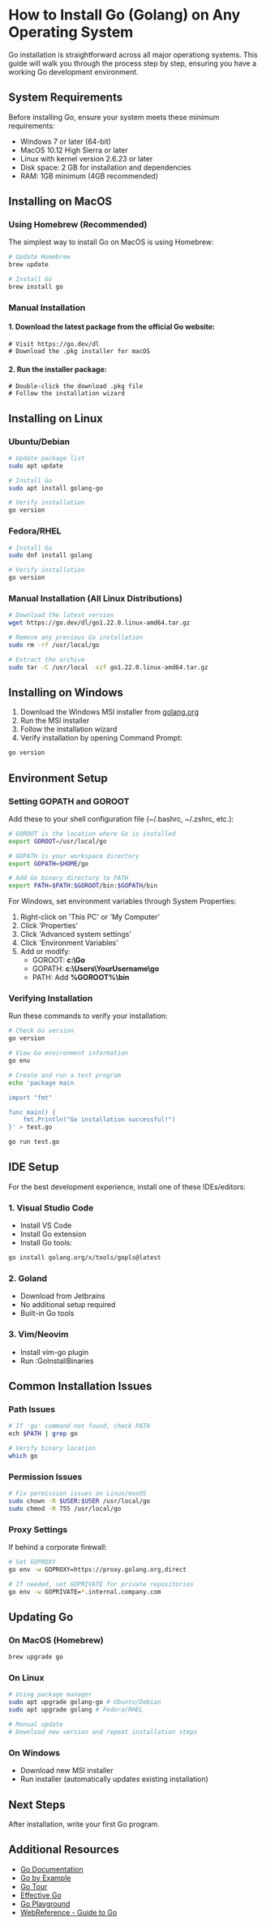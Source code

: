 # How to Install Go (Golang) on Any Operating System

Go installation is straightforward across all major operationg systems. This guide will walk you through the process step by step, ensuring you have a working Go development environment.

## System Requirements

Before installing Go, ensure your system meets these minimum requirements:

- Windows 7 or later (64-bit)
- MacOS 10.12 High Sierra or later
- Linux with kernel version 2.6.23 or later
- Disk space: 2 GB for installation and dependencies
- RAM: 1GB minimum (4GB recommended)

## Installing on MacOS

### Using Homebrew (Recommended)

The simplest way to install Go on MacOS is using Homebrew:

```bash
# Update Homebrew
brew update

# Install Go
brew install go
```

### Manual Installation

#### 1. Download the latest package from the official Go website:

```
# Visit https://go.dev/dl
# Download the .pkg installer for macOS
```

#### 2. Run the installer package:

```
# Double-click the download .pkg file
# Follow the installation wizard
```

## Installing on Linux

### Ubuntu/Debian

```bash
# Update package list
sudo apt update

# Install Go
sudo apt install golang-go

# Verify installation
go version
```

### Fedora/RHEL

```bash
# Install Go
sudo dnf install golang

# Verify installation
go version
```

### Manual Installation (All Linux Distributions)

```bash
# Download the latest version
wget https://go.dev/dl/go1.22.0.linux-amd64.tar.gz

# Remove any previous Go installation
sudo rm -rf /usr/local/go

# Extract the archive
sudo tar -C /usr/local -xzf go1.22.0.linux-amd64.tar.gz
```

## Installing on Windows

1. Download the Windows MSI installer from [golang.org](https://golang.org)
2. Run the MSI installer
3. Follow the installation wizard
4. Verify installation by opening Command Prompt:

```bash
go version
```

## Environment Setup

### Setting GOPATH and GOROOT

Add these to your shell configuration file (~/.bashrc, ~/.zshrc, etc.):

```bash
# GOROOT is the location where Go is installed
export GOROOT=/usr/local/go

# GOPATH is your workspace directory
export GOPATH=$HOME/go

# Add Go binary directory to PATH
export PATH=$PATH:$GOROOT/bin:$GOPATH/bin
```

For Windows, set environment variables through System Properties:

1. Right-click on 'This PC' or 'My Computer'
2. Click 'Properties'
3. Click 'Advanced system settings'
4. Click 'Environment Variables'
5. Add or modify:
   - GOROOT: **c:\Go**
   - GOPATH: **c:\Users\YourUsername\go**
   - PATH: Add **%GOROOT%\bin**

### Verifying Installation

Run these commands to verify your installation:

```bash
# Check Go version
go version

# View Go environment information
go env

# Create and run a test program
echo 'package main

import "fmt"

func main() {
    fmt.Println("Go installation successful!")
}' > test.go

go run test.go
```

## IDE Setup

For the best development experience, install one of these IDEs/editors:

### 1. Visual Studio Code

- Install VS Code
- Install Go extension
- Install Go tools:

```bash
go install golang.org/x/tools/gopls@latest
```

### 2. Goland

- Download from Jetbrains
- No additional setup required
- Built-in Go tools

### 3. Vim/Neovim

- Install vim-go plugin
- Run :GoInstallBinaries

## Common Installation Issues

### Path Issues

```bash
# If 'go' command not found, check PATH
ech $PATH | grep go

# Verify binary location
which go
```

### Permission Issues

```bash
# Fix permission issues on Linux/masOS
sudo chown -R $USER:$USER /usr/local/go
sudo chmod -R 755 /usr/local/go
```

### Proxy Settings

If behind a corporate firewall:

```bash
# Set GOPROXY
go env -w GOPROXY=https://proxy.golang.org,direct

# If needed, set GOPRIVATE for private repositories
go env -w GOPRIVATE=*.internal.company.com
```

## Updating Go

### On MacOS (Homebrew)

```bash
brew upgrade go
```

### On Linux

```bash
# Using package manager
sudo apt upgrade golang-go # Ubuntu/Debian
sudo apt upgrade golang # Fedora/RHEL

# Manual update
# Download new version and repeat installation steps
```

### On Windows

- Download new MSI installer
- Run installer (automatically updates existing installation)

## Next Steps

After installation, write your first Go program.

## Additional Resources

- [Go Documentation](https://go.dev/doc)
- [Go by Example](https://gobyexample.com)
- [Go Tour](https://go.dev/tour/welcome/1)
- [Effective Go](https://go.dev/doc/effective_go)
- [Go Playground](https://go.dev/play)
- [WebReference - Guide to Go](https://webreference.com/go)
